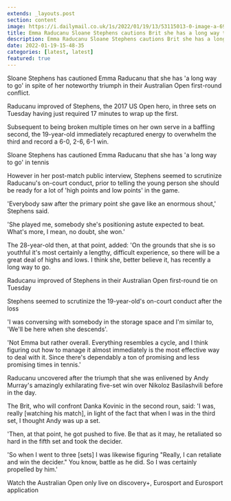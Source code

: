 ```yaml
---
extends: _layouts.post
section: content
image: https://i.dailymail.co.uk/1s/2022/01/19/13/53115013-0-image-a-69_1642597452717.jpg 
title: Emma Raducanu Sloane Stephens cautions Brit she has a long way to go regardless of Australian Open triumph 
description: Emma Raducanu Sloane Stephens cautions Brit she has a long way to go regardless of Australian Open triumph 
date: 2022-01-19-15-48-35 
categories: [latest, latest] 
featured: true 
--- 
```

Sloane Stephens has cautioned Emma Raducanu that she has 'a long way to go' in spite of her noteworthy triumph in their Australian Open first-round conflict.

Raducanu improved of Stephens, the 2017 US Open hero, in three sets on Tuesday having just required 17 minutes to wrap up the first.

Subsequent to being broken multiple times on her own serve in a baffling second, the 19-year-old immediately recaptured energy to overwhelm the third and record a 6-0, 2-6, 6-1 win.

Sloane Stephens has cautioned Emma Raducanu that she has 'a long way to go' in tennis

However in her post-match public interview, Stephens seemed to scrutinize Raducanu's on-court conduct, prior to telling the young person she should be ready for a lot of 'high points and low points' in the game.

'Everybody saw after the primary point she gave like an enormous shout,' Stephens said.

'She played me, somebody she's positioning astute expected to beat. What's more, I mean, no doubt, she won.'

The 28-year-old then, at that point, added: 'On the grounds that she is so youthful it's most certainly a lengthy, difficult experience, so there will be a great deal of highs and lows. I think she, better believe it, has recently a long way to go.

Raducanu improved of Stephens in their Australian Open first-round tie on Tuesday

Stephens seemed to scrutinize the 19-year-old's on-court conduct after the loss

'I was conversing with somebody in the storage space and I'm similar to, 'We'll be here when she descends'.

'Not Emma but rather overall. Everything resembles a cycle, and I think figuring out how to manage it almost immediately is the most effective way to deal with it. Since there's dependably a ton of promising and less promising times in tennis.'

Raducanu uncovered after the triumph that she was enlivened by Andy Murray's amazingly exhilarating five-set win over Nikoloz Basilashvili before in the day.

The Brit, who will confront Danka Kovinic in the second roun, said: 'I was, really [watching his match], in light of the fact that when I was in the third set, I thought Andy was up a set.

'Then, at that point, he got pushed to five. Be that as it may, he retaliated so hard in the fifth set and took the decider.

'So when I went to three [sets] I was likewise figuring "Really, I can retaliate and win the decider." You know, battle as he did. So I was certainly propelled by him.'

Watch the Australian Open only live on discovery+, Eurosport and Eurosport application